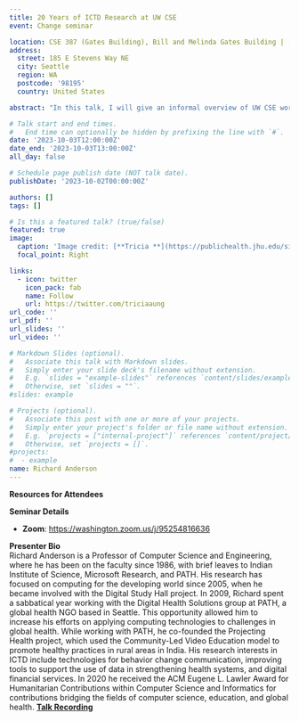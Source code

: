 ```yaml
---
title: 20 Years of ICTD Research at UW CSE 
event: Change seminar

location: CSE 387 (Gates Building), Bill and Melinda Gates Building | [Zoom](https://washington.zoom.us/j/95254816636)
address:
  street: 185 E Stevens Way NE
  city: Seattle
  region: WA
  postcode: '98195'
  country: United States

abstract: "In this talk, I will give an informal overview of UW CSE work in Information and Communication Technologies for Development (ICTD).  The 20 year number is (almost) accurate – as the first UW CSE paper in the area (by Tapan Parikh) dates from November 2003.  This talk will survey a range of projects conducted by the lab, with a focus on Interventionist ICTD, highlighting work of graduate students and postdocs.   One of the main projects that will be presented in the NSF Smart Health and Wellbeing project: From the Ground Up - Mobile Tools for Grassroots Programs in Public Health which brought together a range of projects in Data Collection,  Mobile Diagnostics,  and Behavior Change Communication and had strong external partnerships."

# Talk start and end times.
#   End time can optionally be hidden by prefixing the line with `#`.
date: '2023-10-03T12:00:00Z'
date_end: '2023-10-03T13:00:00Z'
all_day: false

# Schedule page publish date (NOT talk date).
publishDate: '2023-10-02T00:00:00Z'

authors: []
tags: []

# Is this a featured talk? (true/false)
featured: true
image:
  caption: 'Image credit: [**Tricia **](https://publichealth.jhu.edu/sites/default/files/styles/profile/public/images/3314.jpg?h=84e705d9&itok=GyZNK8wB)'
  focal_point: Right

links:
  - icon: twitter
    icon_pack: fab
    name: Follow
    url: https://twitter.com/triciaaung
url_code: ''
url_pdf: ''
url_slides: ''
url_video: ''

# Markdown Slides (optional).
#   Associate this talk with Markdown slides.
#   Simply enter your slide deck's filename without extension.
#   E.g. `slides = "example-slides"` references `content/slides/example-slides.md`.
#   Otherwise, set `slides = ""`.
#slides: example

# Projects (optional).
#   Associate this post with one or more of your projects.
#   Simply enter your project's folder or file name without extension.
#   E.g. `projects = ["internal-project"]` references `content/project/deep-learning/index.md`.
#   Otherwise, set `projects = []`.
#projects:
#  - example
name: Richard Anderson
---
```



<!--({{% callout note %}}Click on the **Slides** button above to view the built-in slides feature.{{% /callout %}})
-->
**Resources for Attendees**

**Seminar Details**
* **Zoom**: https://washington.zoom.us/j/95254816636


<b>Presenter Bio</b>
<br>
Richard Anderson is a Professor of Computer Science and Engineering, where he has been on the faculty since 1986, with brief leaves to Indian Institute of Science, Microsoft Research, and PATH. His research has focused on computing for the developing world since 2005, when he became involved with the Digital Study Hall project. In 2009, Richard spent a sabbatical year working with the Digital Health Solutions group at PATH, a global health NGO based in Seattle. This opportunity allowed him to increase his efforts on applying computing technologies to challenges in global health. While working with PATH, he co-founded the Projecting Health project, which used the Community-Led Video Education model to promote healthy practices in rural areas in India.  His research interests in ICTD include technologies for behavior change communication, improving tools to support the use of data in strengthening health systems, and digital financial services.  In 2020 he received the ACM Eugene L. Lawler Award for Humanitarian Contributions within Computer Science and Informatics for contributions bridging the fields of computer science, education, and global health.
**[Talk Recording](www.google.com)**

